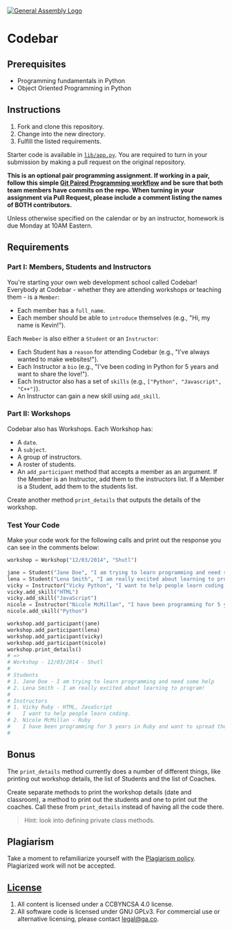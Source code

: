 [![General Assembly Logo](https://camo.githubusercontent.com/1a91b05b8f4d44b5bbfb83abac2b0996d8e26c92/687474703a2f2f692e696d6775722e636f6d2f6b6538555354712e706e67)](https://generalassemb.ly/education/web-development-immersive)

# Codebar

## Prerequisites

* Programming fundamentals in Python
* Object Oriented Programming in Python

## Instructions

1. Fork and clone this repository.
1. Change into the new directory.
1. Fulfill the listed requirements.

Starter code is available in [`lib/app.py`](lib/app.py). You are required to
turn in your submission by making a pull request on the original repository.

**This is an optional pair programming assignment. If working in a pair, follow this simple [Git Paired Programming workflow](https://git.generalassemb.ly/seir-323/paired-homeworks.md/blob/master/README.md) and be sure that both team members have commits on the repo. When turning in your assignment via Pull Request, please include a comment listing the names of BOTH contributors.**

Unless otherwise specified on the calendar or by an instructor, homework is due Monday at 10AM Eastern.


## Requirements

### Part I: Members, Students and Instructors

You're starting your own web development school called Codebar! Everybody at
Codebar - whether they are attending workshops or teaching them - is
a `Member`:

* Each member has a `full_name`.
* Each member should be able to `introduce` themselves (e.g., "Hi, my name is Kevin!").

Each `Member` is also either a `Student` or an `Instructor`:

* Each Student has a `reason` for attending Codebar (e.g., "I've always wanted to make websites!").
* Each Instructor a `bio` (e.g., "I've been coding in Python for 5 years and want to share the love!").
* Each Instructor also has a set of `skills` (e.g., `["Python", "Javascript", "C++"]`).
* An Instructor can gain a new skill using `add_skill`.

### Part II: Workshops

Codebar also has Workshops. Each Workshop has:

* A `date`.
* A `subject`.
* A group of instructors.
* A roster of students.
* An `add_participant` method that accepts a member as an argument. If the Member is an Instructor, add them to the instructors list. If a Member is a Student, add them to the students list.

Create another method `print_details` that outputs the details of the workshop.

### Test Your Code

Make your code work for the following calls and print out the response you can
see in the comments below:

```py
workshop = Workshop("12/03/2014", "Shutl")

jane = Student("Jane Doe", "I am trying to learn programming and need some help")
lena = Student("Lena Smith", "I am really excited about learning to program!")
vicky = Instructor("Vicky Python", "I want to help people learn coding.")
vicky.add_skill("HTML")
vicky.add_skill("JavaScript")
nicole = Instructor("Nicole McMillan", "I have been programming for 5 years in Python and want to spread the love")
nicole.add_skill("Python")

workshop.add_participant(jane)
workshop.add_participant(lena)
workshop.add_participant(vicky)
workshop.add_participant(nicole)
workshop.print_details()
# =>
# Workshop - 12/03/2014 - Shutl
#
# Students
# 1. Jane Doe - I am trying to learn programming and need some help
# 2. Lena Smith - I am really excited about learning to program!
#
# Instructors
# 1. Vicky Ruby - HTML, JavaScript
#    I want to help people learn coding.
# 2. Nicole McMillan - Ruby
#    I have been programming for 5 years in Ruby and want to spread the love
#
```

## Bonus

The `print_details` method currently does a number of different things, like
printing out workshop details, the list of Students and the list of Coaches.

Create separate methods to print the workshop details (date and classroom),
a method to print out the students and one to print out the coaches. Call these
from `print_details` instead of having all the code there.

> Hint: look into defining private class methods.

## Plagiarism

Take a moment to refamiliarize yourself with the [Plagiarism policy](https://git.generalassemb.ly/DC-WDI/Administrative/blob/master/plagiarism.md). Plagiarized work will not be accepted.

## [License](LICENSE)

1.  All content is licensed under a CC­BY­NC­SA 4.0 license.
1.  All software code is licensed under GNU GPLv3. For commercial use or
    alternative licensing, please contact legal@ga.co.
